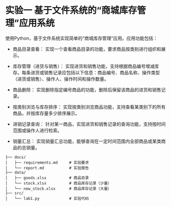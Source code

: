 # 实验一 基于文件系统的“商城库存管理”应用系统

使用Python，基于文件系统实现简单的“商城库存管理”应用。应用功能包括：

- 商品目录查看：
实现一个查看商品目录的功能，要求商品按类别进行组织和展示。

- 库存管理（进货与销售）：
实现进货和销售功能，支持根据商品编号增减库存。每条进货或销售记录应包括以下信息：商品编号、商品名称、操作类型（进货或销售）、操作人、操作时间和操作数量。

- 商品删除：
实现删除指定编号商品的功能，删除后保留该商品的进货和销售记录。

- 按类别浏览与库存排序：
实现按类别浏览商品功能，支持查看某类别下的所有商品，并按库存量多少排序展示。

- 进销记录查询：
针对某一商品，实现进货和销售记录的查询功能，支持按时间范围或操作人进行检索。

- 销量汇总：
实现销量汇总功能，能够查询在一定时间范围内全部商品或某类商品的总销量。

```shell
├── docs/
│   ├── requirements.md     # 实验要求
│   └── report.md           # 实验报告
├── data/ 
│   ├── goods.xlsx          # 商品目录
│   └── stock.xlsx          # 商品库存记录（少量）
│   └── new_stock.xlsx      # 商品库存记录（大量）
├── src/                    
│   └── lab1.py             # 实验代码
```


